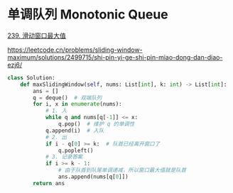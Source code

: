 



# 单调队列 Monotonic Queue

[239. 滑动窗口最大值](https://leetcode.cn/problems/sliding-window-maximum/)

https://leetcode.cn/problems/sliding-window-maximum/solutions/2499715/shi-pin-yi-ge-shi-pin-miao-dong-dan-diao-ezj6/

```python
class Solution:
    def maxSlidingWindow(self, nums: List[int], k: int) -> List[int]:
        ans = []
        q = deque()  # 双端队列
        for i, x in enumerate(nums):
            # 1. 入
            while q and nums[q[-1]] <= x:
                q.pop()  # 维护 q 的单调性
            q.append(i)  # 入队
            # 2. 出
            if i - q[0] >= k:  # 队首已经离开窗口了
                q.popleft()
            # 3. 记录答案
            if i >= k - 1:
                # 由于队首到队尾单调递减，所以窗口最大值就是队首
                ans.append(nums[q[0]])
        return ans
```

